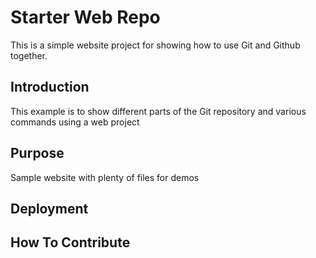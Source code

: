 # Starter Web Repo

This is a simple website project for showing how to use Git and Github together.

## Introduction

This example is to show different parts of the Git repository and various commands using a web project

## Purpose

Sample website with plenty of files for demos

## Deployment

## How To Contribute
